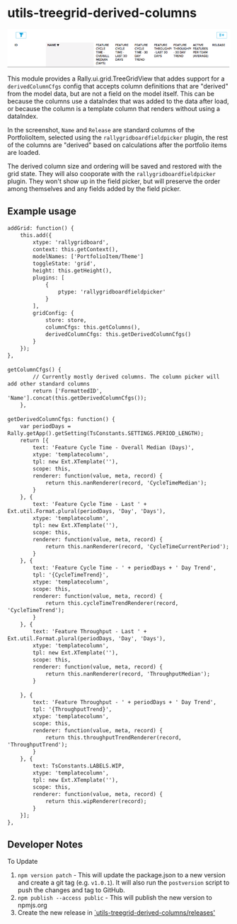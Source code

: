 # utils-treegrid-derived-columns

![This is a screenshot](https://github.com/RallyTechServices/utils-treegrid-derived-columns/raw/master/screenshot.png)

This module provides a Rally.ui.grid.TreeGridView that addes support for a `derivedColumnCfgs`
config that accepts column definitions that are "derived" from the model data, but are not a field
on the model itself. This can be because the columns use a dataIndex that was added to the data after load,
or because the column is a template column that renders without using a dataIndex.

In the screenshot, `Name` and `Release` are standard columns of the PortfolioItem, selected using the
`rallygridboardfieldpicker` plugin, the rest of the columns are "derived" based on calculations after the
portfolio items are loaded.

The derived column size and ordering will be saved and restored with the grid state.  They
will also cooporate with the `rallygridboardfieldpicker` plugin.  They won't show up in the field
picker, but will preserve the order among themselves and any fields added by the field picker.

## Example usage
```
addGrid: function() {
    this.add({
        xtype: 'rallygridboard',
        context: this.getContext(),
        modelNames: ['PortfolioItem/Theme']
        toggleState: 'grid',
        height: this.getHeight(),
        plugins: [
            {
                ptype: 'rallygridboardfieldpicker'
            }
        ],
        gridConfig: {
            store: store,
            columnCfgs: this.getColumns(),
            derivedColumnCfgs: this.getDerivedColumnCfgs()
        }
    });
},

getColumnCfgs() {
        // Currently mostly derived columns. The column picker will add other standard columns
        return ['FormattedID', 'Name'].concat(this.getDerivedColumnCfgs());
    },

getDerivedColumnCfgs: function() {
    var periodDays = Rally.getApp().getSetting(TsConstants.SETTINGS.PERIOD_LENGTH);
    return [{
        text: 'Feature Cycle Time - Overall Median (Days)',
        xtype: 'templatecolumn',
        tpl: new Ext.XTemplate(''),
        scope: this,
        renderer: function(value, meta, record) {
            return this.nanRenderer(record, 'CycleTimeMedian');
        }
    }, {
        text: 'Feature Cycle Time - Last ' + Ext.util.Format.plural(periodDays, 'Day', 'Days'),
        xtype: 'templatecolumn',
        tpl: new Ext.XTemplate(''),
        scope: this,
        renderer: function(value, meta, record) {
            return this.nanRenderer(record, 'CycleTimeCurrentPeriod');
        }
    }, {
        text: 'Feature Cycle Time - ' + periodDays + ' Day Trend',
        tpl: '{CycleTimeTrend}',
        xtype: 'templatecolumn',
        scope: this,
        renderer: function(value, meta, record) {
            return this.cycleTimeTrendRenderer(record, 'CycleTimeTrend');
        }
    }, {
        text: 'Feature Throughput - Last ' + Ext.util.Format.plural(periodDays, 'Day', 'Days'),
        xtype: 'templatecolumn',
        tpl: new Ext.XTemplate(''),
        scope: this,
        renderer: function(value, meta, record) {
            return this.nanRenderer(record, 'ThroughputMedian');
        }

    }, {
        text: 'Feature Throughput - ' + periodDays + ' Day Trend',
        tpl: '{ThroughputTrend}',
        xtype: 'templatecolumn',
        scope: this,
        renderer: function(value, meta, record) {
            return this.throughputTrendRenderer(record, 'ThroughputTrend');
        }
    }, {
        text: TsConstants.LABELS.WIP,
        xtype: 'templatecolumn',
        tpl: new Ext.XTemplate(''),
        scope: this,
        renderer: function(value, meta, record) {
            return this.wipRenderer(record);
        }
    }];
},
```

## Developer Notes
To Update
1. `npm version patch` - This will update the package.json to a new version and create a git tag (e.g. `v1.0.1`). It will also run the `postversion` script
to push the changes and tag to GitHub.
2. `npm publish --access public` - This will publish the new version to npmjs.org
3. Create the new release in [`utils-treegrid-derived-columns/releases'](https://github.com/RallyTechServices/utils-treegrid-derived-columns/releases)


